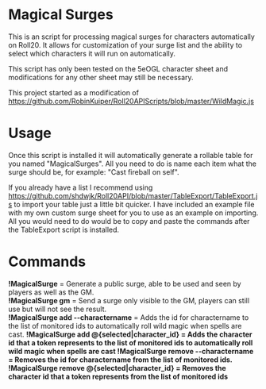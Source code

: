 # Magical Surges

This is an script for processing magical surges for characters automatically on Roll20.
It allows for customization of your surge list and the ability to select which characters it will run on automatically.

This script has only been tested on the 5eOGL character sheet and modifications for any other sheet may still be necessary.

This project started as a modification of https://github.com/RobinKuiper/Roll20APIScripts/blob/master/WildMagic.js


# Usage
Once this script is installed it will automatically generate a rollable table for you named "MagicalSurges". All you need to do is name each item what the surge should be, for example: "Cast fireball on self".

If you already have a list I recommend using https://github.com/shdwjk/Roll20API/blob/master/TableExport/TableExport.js to import your table just a little bit quicker. I have included an example file with my own custom surge sheet for you to use as an example on importing. All you would need to do would be to copy and paste the commands after the TableExport script is installed.

# Commands
<b>!MagicalSurge</b> = Generate a public surge, able to be used and seen by players as well as the GM.  
<b>!MagicalSurge gm</b> = Send a surge only visible to the GM, players can still use but will not see the result.  
<b>!MagicalSurge add --charactername</b> = Adds the id for charactername to the list of monitored ids to automatically roll wild magic when spells are cast.
<b>!MagicalSurge add @{selected|character_id} = Adds the character id that a token represents to the list of monitored ids to automatically roll wild magic when spells are cast
<b>!MagicalSurge remove --charactername</b> = Removes the id for charactername from the list of monitored ids.
<b>!MagicalSurge remove @{selected|character_id} = Removes the character id that a token represents from the list of monitored ids
